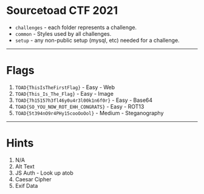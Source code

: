 # Sourcetoad CTF 2021

 * `challenges` - each folder represents a challenge.
 * `common` - Styles used by all challenges.
 * `setup` - any non-public setup (mysql, etc) needed for a challenge.

---
# Flags

 1. `TOAD{ThisIsTheFirstFlag}` - Easy - Web
 2. `TOAD{This_Is_The_Flag}` - Easy - Image
 3. `TOAD{7h15157h3fl46y0u4r3l00k1n6f0r}` - Easy - Base64
 4. `TOAD{SO_YOU_NOW_ROT_EHH_CONGRATS}` - Easy - ROT13
 5. `TOAD{5t394nO9r4PHy15cooOoOol}` - Medium - Steganography

---
# Hints
 1. N/A
 2. Alt Text
 3. JS Auth - Look up atob
 4. Caesar Cipher
 5. Exif Data